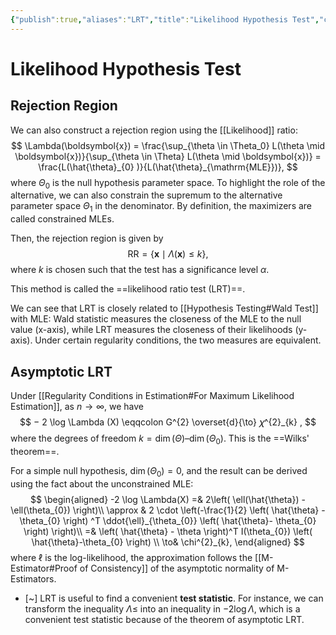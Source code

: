 ```yaml
---
{"publish":true,"aliases":"LRT","title":"Likelihood Hypothesis Test","created":"2023-10-17T19:15:35","modified":"2025-07-22T20:34:40","tags":["pub-stat"],"cssclasses":"","type":"note","sup":["[[Hypothesis Testing]]"],"state":"done"}
---
```



# Likelihood Hypothesis Test

## Rejection Region

We can also construct a rejection region using the [[Likelihood]] ratio:
$$
\Lambda(\boldsymbol{x}) = \frac{\sup_{\theta \in \Theta_0} L(\theta \mid \boldsymbol{x})}{\sup_{\theta \in \Theta} L(\theta \mid \boldsymbol{x})}
= \frac{L(\hat{\theta}_{0} )}{L(\hat{\theta}_{\mathrm{MLE}})},
$$
where $\Theta_0$ is the null hypothesis parameter space. To highlight the role of the alternative, we can also constrain the supremum to the alternative parameter space $\Theta_1$ in the denominator. By definition, the maximizers are called constrained MLEs.

Then, the rejection region is given by
$$
\mathrm{RR} = \{ \boldsymbol{x} \mid \Lambda(\boldsymbol{x}) \le k \},
$$
where $k$ is chosen such that the test has a significance level $\alpha$.

This method is called the ==likelihood ratio test (LRT)==.

We can see that LRT is closely related to [[Hypothesis Testing#Wald Test]] with MLE: Wald statistic measures the closeness of the MLE to the null value (x-axis), while LRT measures the closeness of their likelihoods (y-axis). Under certain regularity conditions, the two measures are equivalent.

## Asymptotic LRT

Under [[Regularity Conditions in Estimation#For Maximum Likelihood Estimation]], as $n → ∞$, we have
$$
− 2 \log \Lambda  (X) \eqqcolon G^{2} \overset{d}{\to} 𝜒^{2}_{k} ,
$$
where the degrees of freedom $k = \operatorname{dim}(\Theta ) – \operatorname{dim}(\Theta_0)$. This is the ==Wilks' theorem==.

For a simple null hypothesis, $\operatorname{dim}(\Theta_{0}) = 0$, and the result can be derived using the fact about the unconstrained MLE:
$$
\begin{aligned}
-2 \log \Lambda(X) =& 2\left( \ell(\hat{\theta}) - \ell(\theta_{0}) \right)\\
\approx & 2 \cdot  \left(-\frac{1}{2} \left( \hat{\theta} - \theta_{0} \right) ^T \ddot{\ell}_{\theta_{0}} \left( \hat{\theta}- \theta_{0} \right) \right)\\
=& \left( \hat{\theta} - \theta \right)^T I(\theta_{0}) \left( \hat{\theta}-\theta_{0} \right) \\
\to& \chi^{2}_{k},
\end{aligned}
$$
where $\ell$ is the log-likelihood, the approximation follows the [[M-Estimator#Proof of Consistency]] of the asymptotic normality of M-Estimators.

- [~] LRT is useful to find a convenient **test statistic**. For instance, we can transform the inequality $\Lambda \le$ into an inequality in $-2 \log \Lambda$, which is a convenient test statistic because of the theorem of asymptotic LRT.
